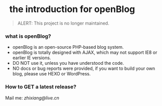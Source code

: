 #   the introduction for openBlog

> ALERT: This project is no longer maintained.


### what is openBlog?
- openBlog is an open-source PHP-based blog system.
- openBlog is totally designed with AJAX, which may not support IE8 or earlier IE versions.
- DO NOT use it, unless you have understood the code.
- NO docs or bug reports were provided, if you want to build your own blog, please use HEXO or WordPress.


### How to GET a latest release?
Mail me: _zhixiang@live.cn_
